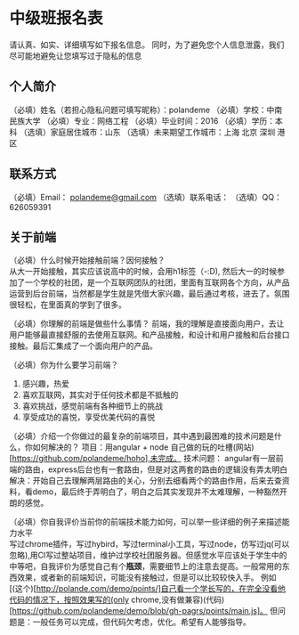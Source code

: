 # 中级班报名表

请认真、如实、详细填写如下报名信息。
同时，为了避免您个人信息泄露，我们尽可能地避免让您填写过于隐私的信息

## 个人简介

（必填）姓名（若担心隐私问题可填写昵称）：polandeme
（必填）学校：中南民族大学
（必填）专业：网络工程
（必填）毕业时间：2016
（必填）学历：本科
（选填）家庭居住城市：山东
（选填）未来期望工作城市：上海 北京 深圳 港区

## 联系方式

（必填）Email： polandeme@gmail.com
（选填）联系电话：
（选填）QQ：626059391

## 关于前端

（必填）什么时候开始接触前端？因何接触？  
从大一开始接触，其实应该说高中的时候，会用h1标签（-:D), 然后大一的时候参加了一个学校的社团，是一个互联网团队的社团，里面有互联网各个方向，从产品运营到后台前端，当然都是学生就是凭借大家兴趣，最后通过考核，进去了。氛围很轻松，在里面真的学到了很多。

（必填）你理解的前端是做些什么事情？
前端，我的理解是直接面向用户，去让用户能够最直接舒服的去使用互联网。和产品接触，和设计和用户接触和后台接口接触。最后汇集成了一个面向用户的产品。

（必填）你为什么要学习前端？  
1. 感兴趣，热爱
2. 喜欢互联网，其实对于任何技术都是不抵触的
3. 喜欢挑战，感觉前端有各种细节上的挑战
4. 享受成功的喜悦，享受优美代码的喜悦

（必填）介绍一个你做过的最复杂的前端项目，其中遇到最困难的技术问题是什么，你如何解决的？
项目：用angular + node 自己做的玩的吐槽(网站)[https://github.com/polandeme/hoho],未完成。
技术问题： angular有一层前端的路由，express后台也有一套路由，但是对这两套的路由的逻辑没有弄太明白
解决：开始自己去理解两层路由的关心，分别去细看两个的路由作用，后来去查资料，看demo，最后终于弄明白了，明白之后其实发现并不太难理解，一种豁然开朗的感觉。

（必填）你自我评价当前你的前端技术能力如何，可以举一些详细的例子来描述能力水平  
写过chrome插件，写过hybird，写过terminal小工具，写过node，仿写过jq(可以忽略),用CI写过整站项目，维护过学校社团服务器。但感觉水平应该处于学生中的中等吧，自我评价为感觉自己有个**瓶颈**，需要细节上的注意去提高。一般常用的东西效果，或者新的前端知识，可能没有接触过，但是可以比较较快入手。
例如[(这个)[http://polande.com/demo/points/]自己看一个学长写的，在完全没看他代码的情况下，按照效果写的(only chrome,没有做兼容)(代码)[https://github.com/polandeme/demo/blob/gh-pagrs/points/main.js]。
但问题是：一般任务可以完成，但代码欠考虑，优化。希望有人能够指导。

